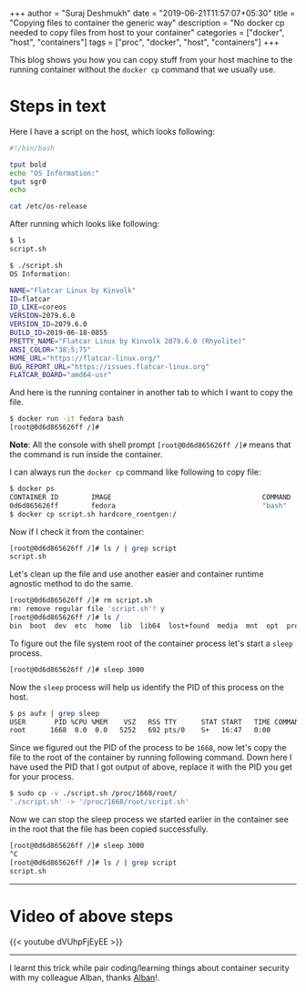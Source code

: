 +++
author = "Suraj Deshmukh"
date = "2019-06-21T11:57:07+05:30"
title = "Copying files to container the generic way"
description = "No docker cp needed to copy files from host to your container"
categories = ["docker", "host", "containers"]
tags = ["proc", "docker", "host", "containers"]
+++

This blog shows you how you can copy stuff from your host machine to the running container without the `docker cp` command that we usually use.

# Steps in text

Here I have a script on the host, which looks following:

```bash
#!/bin/bash

tput bold
echo "OS Information:"
tput sgr0
echo

cat /etc/os-release
```

After running which looks like following:

```bash
$ ls
script.sh

$ ./script.sh
OS Information:

NAME="Flatcar Linux by Kinvolk"
ID=flatcar
ID_LIKE=coreos
VERSION=2079.6.0
VERSION_ID=2079.6.0
BUILD_ID=2019-06-18-0855
PRETTY_NAME="Flatcar Linux by Kinvolk 2079.6.0 (Rhyolite)"
ANSI_COLOR="38;5;75"
HOME_URL="https://flatcar-linux.org/"
BUG_REPORT_URL="https://issues.flatcar-linux.org"
FLATCAR_BOARD="amd64-usr"
```

And here is the running container in another tab to which I want to copy the file.

```bash
$ docker run -it fedora bash
[root@0d6d865626ff /]#
```

**Note**: All the console with shell prompt `[root@0d6d865626ff /]#` means that the command is run inside the container.

I can always run the `docker cp` command like following to copy file:

```bash
$ docker ps
CONTAINER ID        IMAGE                                     COMMAND                  CREATED              STATUS              PORTS               NAMES
0d6d865626ff        fedora                                    "bash"                   About a minute ago   Up About a minute                       hardcore_roentgen
$ docker cp script.sh hardcore_roentgen:/
```

Now if I check it from the container:

```bash
[root@0d6d865626ff /]# ls / | grep script
script.sh
```

Let's clean up the file and use another easier and container runtime agnostic method to do the same.

```bash
[root@0d6d865626ff /]# rm script.sh
rm: remove regular file 'script.sh'? y
[root@0d6d865626ff /]# ls /
bin  boot  dev  etc  home  lib  lib64  lost+found  media  mnt  opt  proc  root  run  sbin  srv  sys  tmp  usr  var
```

To figure out the file system root of the container process let's start a `sleep` process.

```bash
[root@0d6d865626ff /]# sleep 3000

```

Now the `sleep` process will help us identify the PID of this process on the host.

```bash
$ ps aufx | grep sleep
USER       PID %CPU %MEM    VSZ   RSS TTY      STAT START   TIME COMMAND
root      1668  0.0  0.0   5252   692 pts/0    S+   16:47   0:00          \_ sleep 3000
```

Since we figured out the PID of the process to be `1668`, now let's copy the file to the root of the container by running following command. Down here I have used the PID that I got output of above, replace it with the PID you get for your process.

```bash
$ sudo cp -v ./script.sh /proc/1668/root/
'./script.sh' -> '/proc/1668/root/script.sh'
```

Now we can stop the sleep process we started earlier in the container see in the root that the file has been copied successfully.

```bash
[root@0d6d865626ff /]# sleep 3000
^C
[root@0d6d865626ff /]# ls / | grep script
script.sh
```

---

# Video of above steps

{{< youtube dVUhpFjEyEE >}}

---

I learnt this trick while pair coding/learning things about container security with my colleague Alban, thanks [Alban](https://twitter.com/albcr)!.
